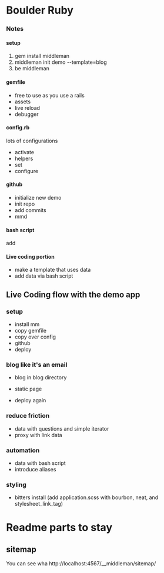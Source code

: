 # Boulder Ruby

### Notes

#### setup
1. gem install middleman
2. middleman init demo --template=blog
3. be middleman

#### gemfile
- free to use as you use a rails
- assets
- live reload
- debugger

#### config.rb
lots of configurations
- activate
- helpers
- set
- configure

#### github
- initialize new demo
- init repo
- add commits
- mmd

#### bash script
add

#### Live coding portion
- make a template that uses data
- add data via bash script

## Live Coding flow with the demo app

### setup
- install mm
- copy gemfile
- copy over config
- github 
- deploy

### blog like it's an email
- blog in blog directory

- static page
- deploy again

### reduce friction
- data with questions and simple iterator
- proxy with link data

### automation
- data with bash script
- introduce aliases

### styling
- bitters install (add application.scss with bourbon, neat, and stylesheet_link_tag)


# Readme parts to stay

## sitemap
You can see wha
http://localhost:4567/__middleman/sitemap/
